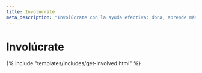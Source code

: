 ```yaml
---
title: Involúcrate
meta_description: "Involúcrate con la ayuda efectiva: dona, aprende más o difunde el mensaje"
---
```


# Involúcrate

{% include "templates/includes/get-involved.html" %}
